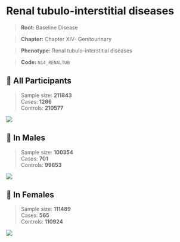 # Renal tubulo-interstitial diseases

> **Root:** Baseline Disease  

> **Chapter:** Chapter XIV- Genitourinary  

> **Phenotype:** Renal tubulo-interstitial diseases  

> **Code:** `N14_RENALTUB`

## 🧪 All Participants  
> Sample size: **211843**  
> Cases: **1266**  
> Controls: **210577**
<img src="/Disease/Figures/ALL/Baseline/N14_RENALTUB.png"/>
<CsvTable src="/public/Disease/Data/ALL/Baseline/LG_N14_RENALTUB.csv" label="🔍 View full results" />

## 👨 In Males  
> Sample size: **100354**  
> Cases: **701**  
> Controls: **99653**
<img src="/Disease/Figures/Male/Baseline/N14_RENALTUB.png"/>
<CsvTable src="/public/Disease/Data/Male/Baseline/LG_N14_RENALTUB.csv" label="🔍 View full results" />

## 👩 In Females  
> Sample size: **111489**  
> Cases: **565**  
> Controls: **110924**
<img src="/Disease/Figures/Female/Baseline/N14_RENALTUB.png"/>
<CsvTable src="/public/Disease/Data/Female/Baseline/LG_N14_RENALTUB.csv" label="🔍 View full results" />
